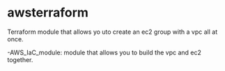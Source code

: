 # awsterraform
Terraform module that allows yo uto create an ec2 group with a vpc all at once.

-AWS_IaC_module: module that allows you to build the vpc and ec2 together.
